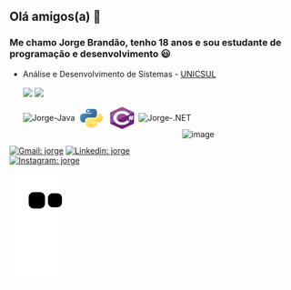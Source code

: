 ##  Olá amigos(a) 👋


### Me chamo Jorge Brandão, tenho 18 anos e sou estudante de programação e desenvolvimento 😃

- Análise e Desenvolvimento de Sistemas - [UNICSUL](https://www.cruzeirodosulvirtual.com.br)
  
  <div>
    <img height="170em"   align="center" src="https://github-readme-stats.vercel.app/api?username=JorgeBranda0&show_icons=true&theme=merko&include_all_commits=true&count_private=true">
  <img height="170em" align="center" src="https://github-readme-stats.vercel.app/api/top-langs/?username=JorgeBranda0&&layout=compact&hide=shell&theme=dark">
   </div>
   <div style="display: inline_block"><br>
  <img align="center" alt="Jorge-Java" height="40" width="50" src="https://cdn.jsdelivr.net/gh/devicons/devicon/icons/java/java-original.svg" />
  <img align="center" alt="Jorge-Python" height="40" width="50" src="https://raw.githubusercontent.com/devicons/devicon/master/icons/python/python-original.svg">
  <img align="center" alt="Jorge-Csharp" height="40" width="50" src="https://raw.githubusercontent.com/devicons/devicon/master/icons/csharp/csharp-original.svg">
  <img align="center" alt="Jorge-.NET" height="40" width="50" src="https://cdn.jsdelivr.net/gh/devicons/devicon/icons/dot-net/dot-net-plain-wordmark.svg" >
  <img align="right" alt="image" width="200" height="200" src="https://c.tenor.com/CGIHMXu6m_4AAAAM/funny.gif">
  
  ##
  
[![Gmail: jorge](https://img.shields.io/badge/-Gmail-green?style=flat-square&logo=Gmail&logoColor=white&link=mailto:brandaoneto01@gmail.com)](mailto:brandaoneto01@gmail.com)
[![Linkedin: jorge](https://img.shields.io/badge/-Linkedin-blue?style=flat-square&logo=Linkedin&logoColor=white&link=https://https://www.linkedin.com/in/jorgebrandaon/)](https://www.linkedin.com/in/jorgebrandaon/)
[![Instagram: jorge](https://img.shields.io/badge/-Instagram-red?style=flat-square&logo=Instagram&logoColor=white&link=https://https://www.instagram.com/jorgebrandaojj/)](https://www.instagram.com/jorgebrandaojj/)  

  ![Snake animation](https://github.com/JorgeBranda0/JorgeBranda0/blob/output/github-contribution-grid-snake.svg)

</div>

